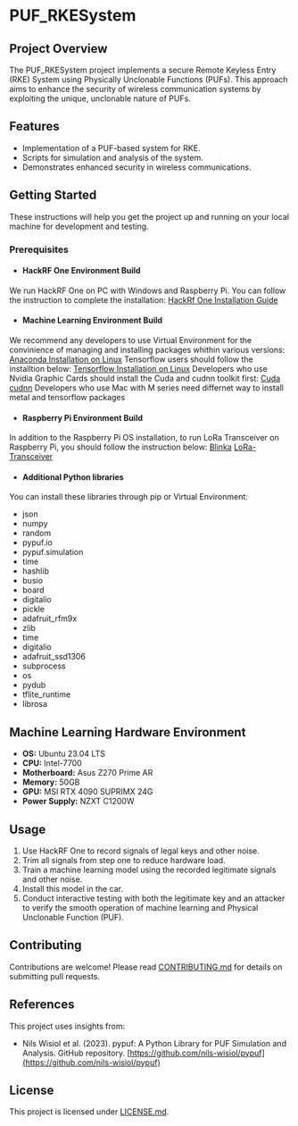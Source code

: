 
# PUF_RKESystem

## Project Overview
The PUF_RKESystem project implements a secure Remote Keyless Entry (RKE) System using Physically Unclonable Functions (PUFs). This approach aims to enhance the security of wireless communication systems by exploiting the unique, unclonable nature of PUFs.

## Features
- Implementation of a PUF-based system for RKE.
- Scripts for simulation and analysis of the system.
- Demonstrates enhanced security in wireless communications.

## Getting Started
These instructions will help you get the project up and running on your local machine for development and testing.

### Prerequisites
- #### HackRF One Environment Build
We run HackRF One on PC with Windows and Raspberry Pi. You can follow the instruction to complete the installation: [HackRf One Installation Guide](https://hackrf.readthedocs.io/en/latest/installing_hackrf_software.html?fbclid=IwAR3pvwzfmRGtWe3UFUfrN1YL7KmpVvhETajoP_9MeSHRMS5668RgjFfzu2I)
- #### Machine Learning Environment Build
We recommend any developers to use Virtual Environment for the convinience of managing and installing packages whithin various versions: [Anaconda Installation on Linux](https://docs.anaconda.com/free/anaconda/install/linux/)
Tensorflow users should follow the installtion below: [Tensorflow Installation on Linux](https://www.tensorflow.org/lite/guide/python?fbclid=IwAR1atvxRhZ50hvUqw4LsZ7c6DscRYJ4AO43Y9VnlP6mlmXhv3hnYTFDXGpE)
Developers who use Nvidia Graphic Cards should install the Cuda and cudnn toolkit first:
[Cuda](https://docs.nvidia.com/cuda/cuda-installation-guide-linux/index.html)
[cudnn](https://docs.nvidia.com/deeplearning/cudnn/install-guide/index.html)
Developers who use Mac with M series need differnet way to install metal and tensorflow packages
- #### Raspberry Pi Environment Build
In addition to the Raspberry Pi OS installation, to run LoRa Transceiver on Raspberry Pi, you should follow the instruction below: [Blinka](https://learn.adafruit.com/circuitpython-on-raspberrypi-linux/installing-circuitpython-on-raspberry-pi?fbclid=IwAR1B2d9Qf-4O9lRhFzS0N-B4NCXTMicfNOJ8ytc9hmf_QhU1tzEYn_HYqrg) [LoRa-Transceiver](https://learn.adafruit.com/adafruit-radio-bonnets/rfm9x-raspberry-pi-setup?fbclid=IwAR2l9JohbWHMphtdv4GU2kKuiA9427leZGG_OUh2MvQEcf4FuPfyeQ0Om9M)
- #### Additional Python libraries 
You can install these libraries through pip or Virtual Environment:
- json
- numpy
- random
- pypuf.io
- pypuf.simulation
- time
- hashlib
- busio
- board
- digitalio
- pickle
- adafruit_rfm9x
- zlib
- time
- digitalio
- adafruit_ssd1306
- subprocess
- os
- pydub
- tflite_runtime
- librosa

## Machine Learning Hardware Environment
- **OS:** Ubuntu 23.04 LTS
- **CPU:** Intel-7700
- **Motherboard:** Asus Z270 Prime AR
- **Memory:** 50GB
- **GPU:** MSI RTX 4090 SUPRIMX 24G
- **Power Supply:** NZXT C1200W

## Usage
1. Use HackRF One to record signals of legal keys and other noise.
2. Trim all signals from step one to reduce hardware load.
3. Train a machine learning model using the recorded legitimate signals and other noise.
4. Install this model in the car.
5. Conduct interactive testing with both the legitimate key and an attacker to verify the smooth operation of machine learning and Physical Unclonable Function (PUF).


## Contributing
Contributions are welcome! Please read [CONTRIBUTING.md](#) for details on submitting pull requests.

## References
This project uses insights from:
- Nils Wisiol et al. (2023). pypuf: A Python Library for PUF Simulation and Analysis. GitHub repository. [https://github.com/nils-wisiol/pypuf](https://github.com/nils-wisiol/pypuf)

## License
This project is licensed under [LICENSE.md](LICENSE.md).
